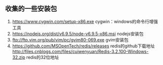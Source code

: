 ##                  收集的一些安装包
1. https://www.cygwin.com/setup-x86.exe     cygwin：windows的命令行增强工具
2. https://nodejs.org/dist/v6.9.5/node-v6.9.5-x86.msi   nodejs安装包
3. ftp://ftp.vim.org/pub/vim/pc/gvim80-069.exe      gvim安装包
4. https://github.com/MSOpenTech/redis/releases		redis的github下载地址
   http://files.cnblogs.com/files/cuiwenyuan/Redis-3.2.100-Windows-32.zip  redis的32位地址